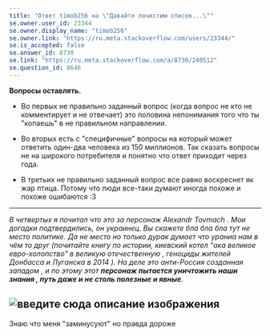 ```yaml
---
title: "Ответ timob256 на \"Давайте почистим список...\""
se.owner.user_id: 23344
se.owner.display_name: "timob256"
se.owner.link: "https://ru.meta.stackoverflow.com/users/23344/"
se.is_accepted: false
se.answer_id: 8730
se.link: "https://ru.meta.stackoverflow.com/a/8730/240512"
se.question_id: 8646
---
```


**Вопросы оставлять.**

 - Во первых не правильно заданный вопрос (когда вопрос не кто не
   комментирует и не отвечает) это половина непонимания того что ты
   "копаешь" в не правильном направлении.
   
 - Во вторых есть с "специфичные" вопросы на который может ответить
   один-два человека из 150 миллионов. Так сказать вопросы не на
   широкого потребителя и понятно что ответ приходит через года.
   
 - В третьих не правильно заданный вопрос все равно воскреснет як жар
   птица. Потому что люди все-таки думают иногда похоже и похоже
   ошибаются :3

-----------------------

*В четвертых я почитал что это за персонаж Alexandr Tovmach . Мои догадки подтвердились, он украинец. Вы скажете бла бла бла тут не место политике. Да не место но только дурак думает что ураниа нам в чём то друг (почитайте книгу по истории, киевский котел "ака великое евро-холопство" в великую отечественную  , геноциды жителей Донбасса и Луганска в 2014 ). На деле это анти-Россия созданная западом , и по этому этот **персонаж пытается уничтожить наши знания , путь даже и не столь полезные и явные**.*

![введите сюда описание изображения](https://i.stack.imgur.com/VG3v3.jpg)
------
Знаю что меня "заминусуют" но правда дороже 

